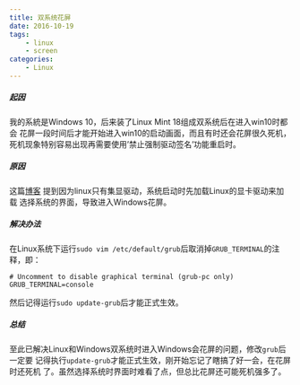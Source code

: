```yaml
---
title: 双系统花屏
date: 2016-10-19
tags:
    - linux
    - screen
categories: 
    - Linux
---
```

##### 起因
我的系統是Windows 10，后来装了Linux Mint 18组成双系统后在进入win10时都会
花屏一段时间后才能开始进入win10的启动画面，而且有时还会花屏很久死机，
死机现象特别容易出现再需要使用’禁止强制驱动签名’功能重启时。

##### 原因
这篇[博客](http://www.cnblogs.com/litengyao/p/4630889.html)
提到因为linux只有集显驱动，系统启动时先加载Linux的显卡驱动来加载
选择系统的界面，导致进入Windows花屏。

##### 解决办法
在Linux系统下运行`sudo vim /etc/default/grub`后取消掉`GRUB_TERMINAL`的注
释，即：

    # Uncomment to disable graphical terminal (grub-pc only)
    GRUB_TERMINAL=console
然后记得运行`sudo update-grub`后才能正式生效。

##### 总结
至此已解决Linux和Windows双系统时进入Windows会花屏的问题，修改`grub`后一定要
记得执行`update-grub`才能正式生效，刚开始忘记了瞎搞了好一会，在花屏时还死机
了。虽然选择系统时界面时难看了点，但总比花屏还可能死机强多了。